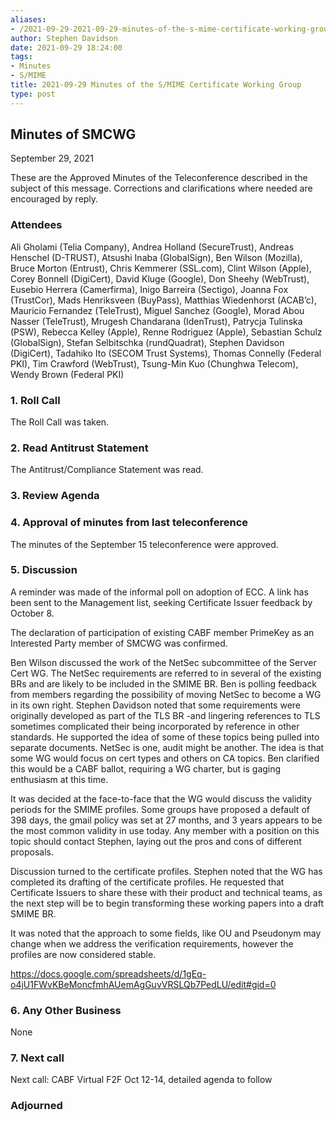 ```yaml
---
aliases:
- /2021-09-29-2021-09-29-minutes-of-the-s-mime-certificate-working-group/
author: Stephen Davidson
date: 2021-09-29 18:24:00
tags:
- Minutes
- S/MIME
title: 2021-09-29 Minutes of the S/MIME Certificate Working Group
type: post
---
```


## Minutes of SMCWG 

September 29, 2021

These are the Approved Minutes of the Teleconference described in the subject of this message. Corrections and clarifications where needed are encouraged by reply.

### Attendees 

Ali Gholami (Telia Company), Andrea Holland (SecureTrust), Andreas Henschel (D-TRUST), Atsushi Inaba (GlobalSign), Ben Wilson (Mozilla), Bruce Morton (Entrust), Chris Kemmerer (SSL.com), Clint Wilson (Apple), Corey Bonnell (DigiCert), David Kluge (Google), Don Sheehy (WebTrust), Eusebio Herrera (Camerfirma), Inigo Barreira (Sectigo), Joanna Fox (TrustCor), Mads Henriksveen (BuyPass), Matthias Wiedenhorst (ACAB’c), Mauricio Fernandez (TeleTrust), Miguel Sanchez (Google), Morad Abou Nasser (TeleTrust), Mrugesh Chandarana (IdenTrust), Patrycja Tulinska (PSW), Rebecca Kelley (Apple), Renne Rodriguez (Apple), Sebastian Schulz (GlobalSign), Stefan Selbitschka (rundQuadrat), Stephen Davidson (DigiCert), Tadahiko Ito (SECOM Trust Systems), Thomas Connelly (Federal PKI), Tim Crawford (WebTrust), Tsung-Min Kuo (Chunghwa Telecom), Wendy Brown (Federal PKI)

### 1. Roll Call 

The Roll Call was taken.

### 2. Read Antitrust Statement 

The Antitrust/Compliance Statement was read.

### 3. Review Agenda 

### 4. Approval of minutes from last teleconference 

The minutes of the September 15 teleconference were approved.

### 5. Discussion 

A reminder was made of the informal poll on adoption of ECC. A link has been sent to the Management list, seeking Certificate Issuer feedback by October 8.

The declaration of participation of existing CABF member PrimeKey as an Interested Party member of SMCWG was confirmed.

Ben Wilson discussed the work of the NetSec subcommittee of the Server Cert WG. The NetSec requirements are referred to in several of the existing BRs and are likely to be included in the SMIME BR. Ben is polling feedback from members regarding the possibility of moving NetSec to become a WG in its own right. Stephen Davidson noted that some requirements were originally developed as part of the TLS BR -and lingering references to TLS sometimes complicated their being incorporated by reference in other standards. He supported the idea of some of these topics being pulled into separate documents. NetSec is one, audit might be another. The idea is that some WG would focus on cert types and others on CA topics. Ben clarified this would be a CABF ballot, requiring a WG charter, but is gaging enthusiasm at this time.

It was decided at the face-to-face that the WG would discuss the validity periods for the SMIME profiles. Some groups have proposed a default of 398 days, the gmail policy was set at 27 months, and 3 years appears to be the most common validity in use today. Any member with a position on this topic should contact Stephen, laying out the pros and cons of different proposals.

Discussion turned to the certificate profiles. Stephen noted that the WG has completed its drafting of the certificate profiles. He requested that Certificate Issuers to share these with their product and technical teams, as the next step will be to begin transforming these working papers into a draft SMIME BR.

It was noted that the approach to some fields, like OU and Pseudonym may change when we address the verification requirements, however the profiles are now considered stable.

https://docs.google.com/spreadsheets/d/1gEq-o4jU1FWvKBeMoncfmhAUemAgGuvVRSLQb7PedLU/edit#gid=0

### 6. Any Other Business 

None

### 7. Next call 

Next call: CABF Virtual F2F Oct 12-14, detailed agenda to follow

### Adjourned